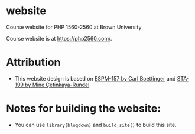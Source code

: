 # website
Course website for PHP 1560-2560 at Brown University

Course website is at https://php2560.com/.

# Attribution

- This website design is based on [ESPM-157 by Carl Boettinger](https://espm-157.carlboettiger.info/) and 
[STA-199 by Mine Çetinkaya-Rundel](https://www2.stat.duke.edu/courses/Spring18/Sta199/).

# Notes for building the website:

- You can use `library(blogdown)` and `build_site()` to build this site. 
